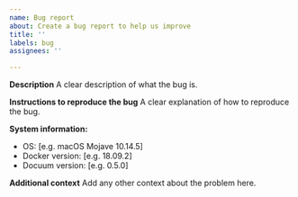 ```yaml
---
name: Bug report
about: Create a bug report to help us improve
title: ''
labels: bug
assignees: ''

---
```


**Description**
A clear description of what the bug is.

**Instructions to reproduce the bug**
A clear explanation of how to reproduce the bug.

**System information:**
 - OS: [e.g. macOS Mojave 10.14.5]
 - Docker version: [e.g. 18.09.2]
 - Docuum version: [e.g. 0.5.0]

**Additional context**
Add any other context about the problem here.
